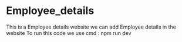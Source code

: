 # Employee_details
This is a Employee details website
we can add Employee details in the website
To run this code we use cmd : npm run dev
